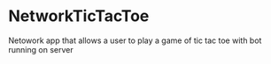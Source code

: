 # NetworkTicTacToe
Netowork app that allows a user to play a game of tic tac toe with bot running on server
